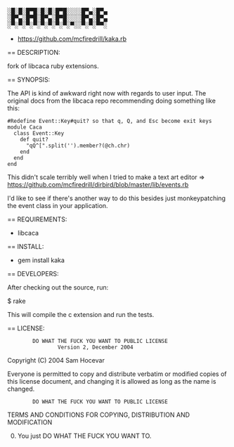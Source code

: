 <pre>
░█░█░█▀█░█░█░█▀█░░░░█▀▄░█▀▄
░█▀▄░█▀█░█▀▄░█▀█░░░░█▀▄░█▀▄
░▀░▀░▀░▀░▀░▀░▀░▀░▀░░▀░▀░▀▀░
</pre>

* https://github.com/mcfiredrill/kaka.rb

== DESCRIPTION:

fork of libcaca ruby extensions.

== SYNOPSIS:

The API is kind of awkward right now with regards to user input. The original
docs from the libcaca repo recommending doing something like this:

```
#Redefine Event::Key#quit? so that q, Q, and Esc become exit keys
module Caca
  class Event::Key
    def quit?
      "qQ^[".split('').member?(@ch.chr)
    end
  end
end
```

This didn't scale terribly well when I tried to make a text art editor => 
https://github.com/mcfiredrill/dirbird/blob/master/lib/events.rb

I'd like to see if there's another way to do this besides just monkeypatching
the event class in your application.

== REQUIREMENTS:

* libcaca

== INSTALL:

* gem install kaka

== DEVELOPERS:

After checking out the source, run:

  $ rake

This will compile the c extension and run the tests.

== LICENSE:

            DO WHAT THE FUCK YOU WANT TO PUBLIC LICENSE
                    Version 2, December 2004

 Copyright (C) 2004 Sam Hocevar

 Everyone is permitted to copy and distribute verbatim or modified
 copies of this license document, and changing it is allowed as long
 as the name is changed.

            DO WHAT THE FUCK YOU WANT TO PUBLIC LICENSE
   TERMS AND CONDITIONS FOR COPYING, DISTRIBUTION AND MODIFICATION

  0. You just DO WHAT THE FUCK YOU WANT TO.

